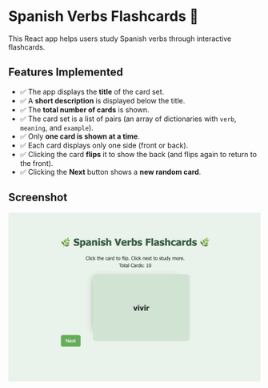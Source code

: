 # Spanish Verbs Flashcards 🌿

This React app helps users study Spanish verbs through interactive flashcards.

## Features Implemented

- ✅ The app displays the **title** of the card set.
- ✅ A **short description** is displayed below the title.
- ✅ The **total number of cards** is shown.
- ✅ The card set is a list of pairs (an array of dictionaries with `verb`, `meaning`, and `example`).
- ✅ Only **one card is shown at a time**.
- ✅ Each card displays only one side (front or back).
- ✅ Clicking the card **flips** it to show the back (and flips again to return to the front).
- ✅ Clicking the **Next** button shows a **new random card**.

## Screenshot

![Flashcard Screenshot](./screenshot.png)
